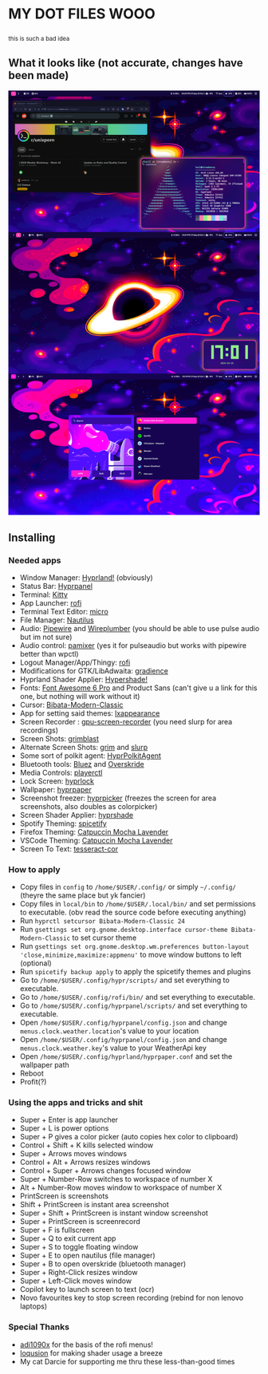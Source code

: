# MY DOT FILES WOOO
<sub>this is such a bad idea</sub>

## What it looks like (not accurate, changes have been made)

![Screenshot](/assets/images/screenshot.png)

## Installing

### Needed apps

- Window Manager: [Hyprland!](https://github.com/hyprwm/Hyprland) (obviously)
- Status Bar: [Hyprpanel](https://hyprpanel.com/)
- Terminal: [Kitty](https://github.com/kovidgoyal/kitty)
- App Launcher: [rofi](https://github.com/davatorium/rofi)
- Terminal Text Editor: [micro](https://github.com/zyedidia/micro)
- File Manager: [Nautilus](https://github.com/GNOME/nautilus)
- Audio: [Pipewire](https://gitlab.freedesktop.org/pipewire/pipewire/) and [Wireplumber](https://gitlab.freedesktop.org/pipewire/wireplumber/) (you should be able to use pulse audio but im not sure)
- Audio control: [pamixer](https://github.com/cdemoulins/pamixer) (yes it for pulseaudio but works with pipewire better than wpctl)
- Logout Manager/App/Thingy: [rofi](https://github.com/davatorium/rofi)
- Modifications for GTK/LibAdwaita: [gradience](https://github.com/GradienceTeam/Gradience)
- Hyprland Shader Applier: [Hypershade!](https://github.com/loqusion/hyprshade)
- Fonts: [Font Awesome 6 Pro](https://fontawesome.com/) and Product Sans (can't give u a link for this one, but nothing will work without it)
- Cursor: [Bibata-Modern-Classic](https://github.com/ful1e5/Bibata_Cursor)
- App for setting said themes: [lxappearance](https://github.com/lxde/lxappearance)
- Screen Recorder : [gpu-screen-recorder](https://git.dec05eba.com/gpu-screen-recorder/about/) (you need slurp for area recordings)
- Screen Shots: [grimblast](https://github.com/hyprwm/contrib)
- Alternate Screen Shots: [grim](https://sr.ht/~emersion/grim/) and [slurp](https://github.com/emersion/slurp)
- Some sort of polkit agent: [HyprPolkitAgent](https://wiki.hyprland.org/Hypr-Ecosystem/hyprpolkitagent/)
- Bluetooth tools: [Bluez](https://wiki.archlinux.org/title/bluetooth) and [Overskride](https://github.com/kaii-lb/overskride)
- Media Controls: [playerctl](https://github.com/altdesktop/playerctl)
- Lock Screen: [hyprlock](https://github.com/hyprwm/hyprlock)
- Wallpaper: [hyprpaper](https://github.com/hyprwm/hyprpaper)
- Screenshot freezer: [hyprpicker](https://github.com/hyprwm/hyprpicker) (freezes the screen for area screenshots, also doubles as colorpicker)
- Screen Shader Applier: [hyprshade](https://github.com/loqusion/hyprshade)
- Spotify Theming: [spicetify](https://spicetify.app/)
- Firefox Theming: [Catpuccin Mocha Lavender](https://addons.mozilla.org/en-US/firefox/addon/catppuccin-mocha-lavender-git/?utm_source=addons.mozilla.org&utm_medium=referral&utm_content=search)
- VSCode Theming: [Catpuccin Mocha Lavender](https://github.com/catppuccin/vscode)
- Screen To Text: [tesseract-cor](https://github.com/tesseract-ocr/tesseract)

### How to apply

- Copy files in `config` to `/home/$USER/.config/` or simply `~/.config/` (theyre the same place but yk fancier)
- Copy files in `local/bin` to `/home/$USER/.local/bin/` and set permissions to executable. (obv read the source code before executing anything)
- Run `hyprctl setcursor Bibata-Modern-Classic 24`
- Run `gsettings set org.gnome.desktop.interface cursor-theme Bibata-Modern-Classic` to set cursor theme
- Run `gsettings set org.gnome.desktop.wm.preferences button-layout 'close,minimize,maximize:appmenu'` to move window buttons to left (optional)
- Run `spicetify backup apply` to apply the spicetify themes and plugins
- Go to `/home/$USER/.config/hypr/scripts/` and set everything to executable.
- Go to `/home/$USER/.config/rofi/bin/` and set everything to executable.
- Go to `/home/$USER/.config/hyprpanel/scripts/` and set everything to executable.
- Open `/home/$USER/.config/hyprpanel/config.json` and change `menus.clock.weather.location`'s value to your location
- Open `/home/$USER/.config/hyprpanel/config.json` and change `menus.clock.weather.key`'s value to your WeatherApi key
- Open `/home/$USER/.config/hyprland/hyprpaper.conf` and set the wallpaper path
- Reboot
- Profit(?)

### Using the apps and tricks and shit
- Super + Enter is app launcher
- Super + L is power options
- Super + P gives a color picker (auto copies hex color to clipboard)
- Control + Shift + K kills selected window
- Super + Arrows moves windows
- Control + Alt + Arrows resizes windows
- Control + Super + Arrows changes focused window
- Super + Number-Row switches to workspace of number X
- Alt + Number-Row moves window to workspace of number X
- PrintScreen is screenshots
- Shift + PrintScreen is instant area screenshot
- Super + Shift + PrintScreen is instant window screenshot
- Super + PrintScreen is screenrecord
- Super + F is fullscreen
- Super + Q to exit current app
- Super + S to toggle floating window
- Super + E to open nautilus (file manager)
- Super + B to open overskride (bluetooth manager)
- Super + Right-Click resizes window
- Super + Left-Click moves window
- Copilot key to launch screen to text (ocr)
- Novo favourites key to stop screen recording (rebind for non lenovo laptops)

### Special Thanks
- [adi1090x](https://github.com/adi1090x) for the basis of the rofi menus!
- [loqusion](https://github.com/loqusion/hyprshade) for making shader usage a breeze
- My cat Darcie for supporting me thru these less-than-good times
